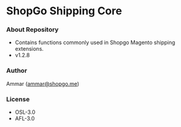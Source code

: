 # ShopGo Shipping Core #

### About Repository ###

* Contains functions commonly used in Shopgo Magento shipping extensions.
* v1.2.8

### Author ###

Ammar (<ammar@shopgo.me>)

### License ###

* OSL-3.0
* AFL-3.0

